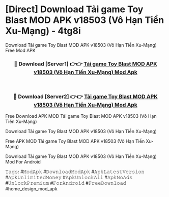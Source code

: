# [Direct] Download Tải game Toy Blast MOD APK v18503 (Vô Hạn Tiền Xu-Mạng) - 4tg8i
Download Tải game Toy Blast MOD APK v18503 (Vô Hạn Tiền Xu-Mạng) Free Mod APK

<div align="center">
<h3>🔴 Download [Server1] 👉👉 <a href="https://apk-comot.site?title=Tải_game_Toy_Blast_MOD_APK_v18503_(Vô_Hạn_Tiền_Xu-Mạng)">Tải game Toy Blast MOD APK v18503 (Vô Hạn Tiền Xu-Mạng) Mod Apk</a></h3><br>

<h3>🔴 Download [Server2] 👉👉 <a href="https://apk-comot.site?title=Tải_game_Toy_Blast_MOD_APK_v18503_(Vô_Hạn_Tiền_Xu-Mạng)">Tải game Toy Blast MOD APK v18503 (Vô Hạn Tiền Xu-Mạng) Mod Apk</a></h3>
</div>


Free Download APK MOD Tải game Toy Blast MOD APK v18503 (Vô Hạn Tiền Xu-Mạng)

Download Tải game Toy Blast MOD APK v18503 (Vô Hạn Tiền Xu-Mạng) 

Free APK MOD Tải game Toy Blast MOD APK v18503 (Vô Hạn Tiền Xu-Mạng) 

Download Tải game Toy Blast MOD APK v18503 (Vô Hạn Tiền Xu-Mạng) Mod For Android

𝚃𝚊𝚐𝚜: #𝙼𝚘𝚍𝙰𝚙𝚔 #𝙳𝚘𝚠𝚗𝚕𝚘𝚊𝚍𝙼𝚘𝚍𝙰𝚙𝚔 #𝙰𝚙𝚔𝙻𝚊𝚝𝚎𝚜𝚝𝚅𝚎𝚛𝚜𝚒𝚘𝚗 #𝙰𝚙𝚔𝚄𝚗𝚕𝚒𝚖𝚒𝚝𝚎𝚍𝙼𝚘𝚗𝚎𝚢 #𝙰𝚙𝚔𝚄𝚗𝚕𝚘𝚌𝚔𝙰𝚕𝚕 #𝙰𝚙𝚔𝙽𝚘𝙰𝚍𝚜 #𝚄𝚗𝚕𝚘𝚌𝚔𝙿𝚛𝚎𝚖𝚒𝚞𝚖 #𝙵𝚘𝚛𝙰𝚗𝚍𝚛𝚘𝚒𝚍 #𝙵𝚛𝚎𝚎𝙳𝚘𝚠𝚗𝚕𝚘𝚊𝚍 #home_design_mod_apk